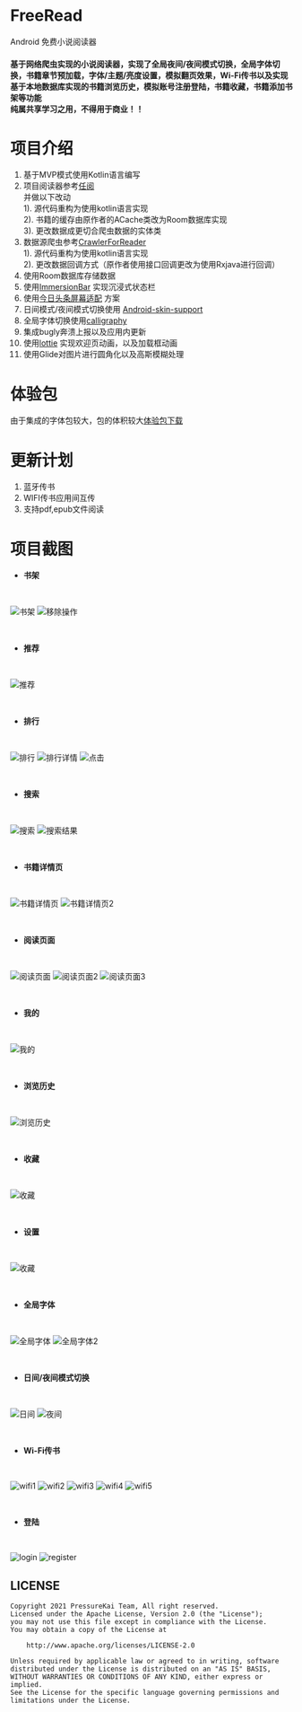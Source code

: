 # FreeRead
Android 免费小说阅读器
####  基于网络爬虫实现的小说阅读器，实现了全局夜间/夜间模式切换，全局字体切换，书籍章节预加载，字体/主题/亮度设置，模拟翻页效果，Wi-Fi传书以及实现基于本地数据库实现的书籍浏览历史，模拟账号注册登陆，书籍收藏，书籍添加书架等功能<br/>纯属共享学习之用，不得用于商业！！

# 项目介绍  
  1. 基于MVP模式使用Kotlin语言编写
  2. 项目阅读器参考[任阅](https://github.com/JustWayward/BookReader) <br/>
    并做以下改动 <br/>
    1). 源代码重构为使用kotlin语言实现<br/>
    2). 书籍的缓存由原作者的ACache类改为Room数据库实现 <br/>
    3). 更改数据成更切合爬虫数据的实体类<br/>
  3. 数据源爬虫参考[CrawlerForReader](https://github.com/smuyyh/CrawlerForReader)  <br/>
    1). 源代码重构为使用kotlin语言实现 <br/>
    2). 更改数据回调方式（原作者使用接口回调更改为使用Rxjava进行回调）<br/>
  4. 使用Room数据库存储数据
  5. 使用[ImmersionBar](https://github.com/gyf-dev/ImmersionBar) 实现沉浸式状态栏
  6. 使用[今日头条屏幕适配](https://github.com/JessYanCoding/AndroidAutoSize) 方案
  7. 日间模式/夜间模式切换使用 [Android-skin-support](https://github.com/ximsfei/Android-skin-support)
  8. 全局字体切换使用[calligraphy](https://github.com/chrisjenx/Calligraphy)
  9. 集成bugly奔溃上报以及应用内更新
  10. 使用[lottie](https://github.com/airbnb/lottie-android) 实现欢迎页动画，以及加载框动画
  11. 使用Glide对图片进行圆角化以及高斯模糊处理
  
# 体验包
  
  由于集成的字体包较大，包的体积较大[体验包下载](https://github.com/pressureKai/FreeRead/blob/master/%E4%BD%93%E9%AA%8Capk/free%20read.apk) 
  
# 更新计划
   1. 蓝牙传书
   2. WIFI传书应用间互传
   3. 支持pdf,epub文件阅读
   
# 项目截图
- **书架**

<br/>

![书架](https://raw.githubusercontent.com/pressureKai/FreeRead/master/screenShot/bookShelf.jpg) ![移除操作](https://raw.githubusercontent.com/pressureKai/FreeRead/master/screenShot/bookShelf_slide.jpg)

<br/>

- **推荐**

<br/>

![推荐](https://raw.githubusercontent.com/pressureKai/FreeRead/master/screenShot/recommend.jpg)

<br/>

- **排行**

<br/>

![排行](https://raw.githubusercontent.com/pressureKai/FreeRead/master/screenShot/ranking.jpg) ![排行详情](https://raw.githubusercontent.com/pressureKai/FreeRead/master/screenShot/ranking_detail.jpg) ![点击](https://raw.githubusercontent.com/pressureKai/FreeRead/master/screenShot/ranking_detail_click.jpg)

<br/>

- **搜索**

<br/>

![搜索](https://raw.githubusercontent.com/pressureKai/FreeRead/master/screenShot/search.jpg) ![搜索结果](https://raw.githubusercontent.com/pressureKai/FreeRead/master/screenShot/search_result.jpg) 

<br/>

- **书籍详情页**

<br/>

![书籍详情页](https://raw.githubusercontent.com/pressureKai/FreeRead/master/screenShot/book_detail_1.jpg) ![书籍详情页2](https://raw.githubusercontent.com/pressureKai/FreeRead/master/screenShot/book_detail_2.jpg) 

<br/>

- **阅读页面**   
 
<br/>

![阅读页面](https://raw.githubusercontent.com/pressureKai/FreeRead/master/screenShot/read_1.jpg) ![阅读页面2](https://raw.githubusercontent.com/pressureKai/FreeRead/master/screenShot/read_2.jpg) ![阅读页面3](https://raw.githubusercontent.com/pressureKai/FreeRead/master/screenShot/read_3.jpg) 

<br/>

- **我的**

<br/>

![我的](https://raw.githubusercontent.com/pressureKai/FreeRead/master/screenShot/mine.jpg)

<br/>

- **浏览历史**

<br/>

![浏览历史](https://raw.githubusercontent.com/pressureKai/FreeRead/master/screenShot/history.jpg)

<br/>

- **收藏**

<br/>

![收藏](https://raw.githubusercontent.com/pressureKai/FreeRead/master/screenShot/like.jpg)

<br/>

- **设置**

<br/>

![收藏](https://raw.githubusercontent.com/pressureKai/FreeRead/master/screenShot/setting.jpg)

<br/>

- **全局字体**

<br/>

![全局字体](https://raw.githubusercontent.com/pressureKai/FreeRead/master/screenShot/fonts.jpg) ![全局字体2](https://raw.githubusercontent.com/pressureKai/FreeRead/master/screenShot/fonts2.jpg)

<br/>

- **日间/夜间模式切换**

<br/>

![日间](https://raw.githubusercontent.com/pressureKai/FreeRead/master/screenShot/day.jpg) ![夜间](https://raw.githubusercontent.com/pressureKai/FreeRead/master/screenShot/night.jpg)

<br/>

- **Wi-Fi传书**

<br/>

![wifi1](https://raw.githubusercontent.com/pressureKai/FreeRead/master/screenShot/wifi_1.jpg) ![wifi2](https://raw.githubusercontent.com/pressureKai/FreeRead/master/screenShot/wifi_2.jpg) ![wifi3](https://raw.githubusercontent.com/pressureKai/FreeRead/master/screenShot/wifi_3.jpg) ![wifi4](https://raw.githubusercontent.com/pressureKai/FreeRead/master/screenShot/wifi_4.jpg) ![wifi5](https://raw.githubusercontent.com/pressureKai/FreeRead/master/screenShot/wifi_5.jpg)

<br/>

- **登陆**    

<br/>

![login](https://raw.githubusercontent.com/pressureKai/FreeRead/master/screenShot/login.jpg) ![register](https://raw.githubusercontent.com/pressureKai/FreeRead/master/screenShot/register.jpg) 
  
  
    

## LICENSE

```
Copyright 2021 PressureKai Team, All right reserved.
Licensed under the Apache License, Version 2.0 (the "License");
you may not use this file except in compliance with the License.
You may obtain a copy of the License at

    http://www.apache.org/licenses/LICENSE-2.0

Unless required by applicable law or agreed to in writing, software
distributed under the License is distributed on an "AS IS" BASIS,
WITHOUT WARRANTIES OR CONDITIONS OF ANY KIND, either express or implied.
See the License for the specific language governing permissions and
limitations under the License.
```


